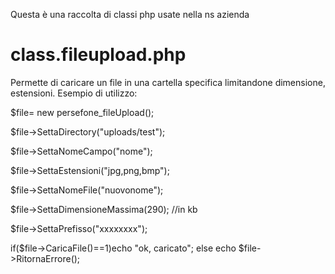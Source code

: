 Questa è una raccolta di classi php usate nella ns azienda

class.fileupload.php
===================

Permette di caricare un file in una cartella specifica limitandone dimensione, estensioni.
Esempio di utilizzo:

$file= new persefone_fileUpload();

$file->SettaDirectory("uploads/test");

$file->SettaNomeCampo("nome");

$file->SettaEstensioni("jpg,png,bmp");

$file->SettaNomeFile("nuovonome");

$file->SettaDimensioneMassima(290); //in kb

$file->SettaPrefisso("xxxxxxxx");

if($file->CaricaFile()==1)echo "ok, caricato";
else echo $file->RitornaErrore();

